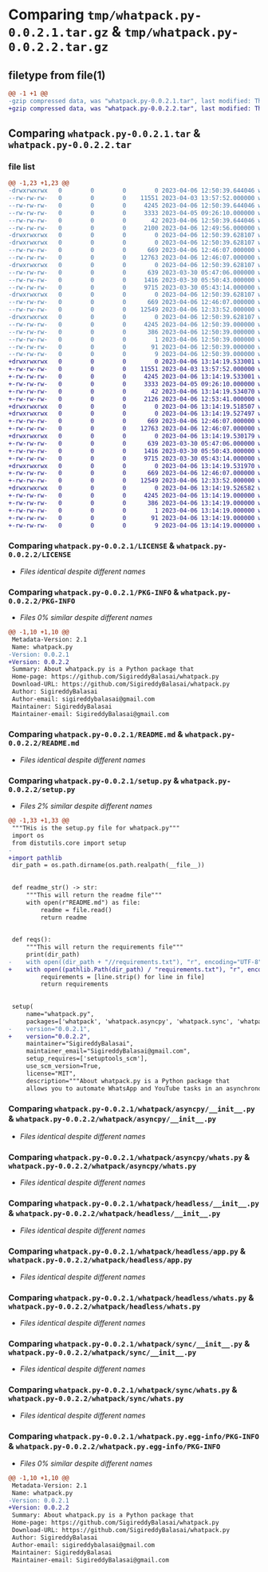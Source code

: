 # Comparing `tmp/whatpack.py-0.0.2.1.tar.gz` & `tmp/whatpack.py-0.0.2.2.tar.gz`

## filetype from file(1)

```diff
@@ -1 +1 @@
-gzip compressed data, was "whatpack.py-0.0.2.1.tar", last modified: Thu Apr  6 12:50:39 2023, max compression
+gzip compressed data, was "whatpack.py-0.0.2.2.tar", last modified: Thu Apr  6 13:14:19 2023, max compression
```

## Comparing `whatpack.py-0.0.2.1.tar` & `whatpack.py-0.0.2.2.tar`

### file list

```diff
@@ -1,23 +1,23 @@
-drwxrwxrwx   0        0        0        0 2023-04-06 12:50:39.644046 whatpack.py-0.0.2.1/
--rw-rw-rw-   0        0        0    11551 2023-04-03 13:57:52.000000 whatpack.py-0.0.2.1/LICENSE
--rw-rw-rw-   0        0        0     4245 2023-04-06 12:50:39.644046 whatpack.py-0.0.2.1/PKG-INFO
--rw-rw-rw-   0        0        0     3333 2023-04-05 09:26:10.000000 whatpack.py-0.0.2.1/README.md
--rw-rw-rw-   0        0        0       42 2023-04-06 12:50:39.644046 whatpack.py-0.0.2.1/setup.cfg
--rw-rw-rw-   0        0        0     2100 2023-04-06 12:49:56.000000 whatpack.py-0.0.2.1/setup.py
-drwxrwxrwx   0        0        0        0 2023-04-06 12:50:39.628107 whatpack.py-0.0.2.1/whatpack/
-drwxrwxrwx   0        0        0        0 2023-04-06 12:50:39.628107 whatpack.py-0.0.2.1/whatpack/asyncpy/
--rw-rw-rw-   0        0        0      669 2023-04-06 12:46:07.000000 whatpack.py-0.0.2.1/whatpack/asyncpy/__init__.py
--rw-rw-rw-   0        0        0    12763 2023-04-06 12:46:07.000000 whatpack.py-0.0.2.1/whatpack/asyncpy/whats.py
-drwxrwxrwx   0        0        0        0 2023-04-06 12:50:39.628107 whatpack.py-0.0.2.1/whatpack/headless/
--rw-rw-rw-   0        0        0      639 2023-03-30 05:47:06.000000 whatpack.py-0.0.2.1/whatpack/headless/__init__.py
--rw-rw-rw-   0        0        0     1416 2023-03-30 05:50:43.000000 whatpack.py-0.0.2.1/whatpack/headless/app.py
--rw-rw-rw-   0        0        0     9715 2023-03-30 05:43:14.000000 whatpack.py-0.0.2.1/whatpack/headless/whats.py
-drwxrwxrwx   0        0        0        0 2023-04-06 12:50:39.628107 whatpack.py-0.0.2.1/whatpack/sync/
--rw-rw-rw-   0        0        0      669 2023-04-06 12:46:07.000000 whatpack.py-0.0.2.1/whatpack/sync/__init__.py
--rw-rw-rw-   0        0        0    12549 2023-04-06 12:33:52.000000 whatpack.py-0.0.2.1/whatpack/sync/whats.py
-drwxrwxrwx   0        0        0        0 2023-04-06 12:50:39.628107 whatpack.py-0.0.2.1/whatpack.py.egg-info/
--rw-rw-rw-   0        0        0     4245 2023-04-06 12:50:39.000000 whatpack.py-0.0.2.1/whatpack.py.egg-info/PKG-INFO
--rw-rw-rw-   0        0        0      386 2023-04-06 12:50:39.000000 whatpack.py-0.0.2.1/whatpack.py.egg-info/SOURCES.txt
--rw-rw-rw-   0        0        0        1 2023-04-06 12:50:39.000000 whatpack.py-0.0.2.1/whatpack.py.egg-info/dependency_links.txt
--rw-rw-rw-   0        0        0       91 2023-04-06 12:50:39.000000 whatpack.py-0.0.2.1/whatpack.py.egg-info/requires.txt
--rw-rw-rw-   0        0        0        9 2023-04-06 12:50:39.000000 whatpack.py-0.0.2.1/whatpack.py.egg-info/top_level.txt
+drwxrwxrwx   0        0        0        0 2023-04-06 13:14:19.533001 whatpack.py-0.0.2.2/
+-rw-rw-rw-   0        0        0    11551 2023-04-03 13:57:52.000000 whatpack.py-0.0.2.2/LICENSE
+-rw-rw-rw-   0        0        0     4245 2023-04-06 13:14:19.533001 whatpack.py-0.0.2.2/PKG-INFO
+-rw-rw-rw-   0        0        0     3333 2023-04-05 09:26:10.000000 whatpack.py-0.0.2.2/README.md
+-rw-rw-rw-   0        0        0       42 2023-04-06 13:14:19.534070 whatpack.py-0.0.2.2/setup.cfg
+-rw-rw-rw-   0        0        0     2126 2023-04-06 12:53:41.000000 whatpack.py-0.0.2.2/setup.py
+drwxrwxrwx   0        0        0        0 2023-04-06 13:14:19.518507 whatpack.py-0.0.2.2/whatpack/
+drwxrwxrwx   0        0        0        0 2023-04-06 13:14:19.527497 whatpack.py-0.0.2.2/whatpack/asyncpy/
+-rw-rw-rw-   0        0        0      669 2023-04-06 12:46:07.000000 whatpack.py-0.0.2.2/whatpack/asyncpy/__init__.py
+-rw-rw-rw-   0        0        0    12763 2023-04-06 12:46:07.000000 whatpack.py-0.0.2.2/whatpack/asyncpy/whats.py
+drwxrwxrwx   0        0        0        0 2023-04-06 13:14:19.530179 whatpack.py-0.0.2.2/whatpack/headless/
+-rw-rw-rw-   0        0        0      639 2023-03-30 05:47:06.000000 whatpack.py-0.0.2.2/whatpack/headless/__init__.py
+-rw-rw-rw-   0        0        0     1416 2023-03-30 05:50:43.000000 whatpack.py-0.0.2.2/whatpack/headless/app.py
+-rw-rw-rw-   0        0        0     9715 2023-03-30 05:43:14.000000 whatpack.py-0.0.2.2/whatpack/headless/whats.py
+drwxrwxrwx   0        0        0        0 2023-04-06 13:14:19.531970 whatpack.py-0.0.2.2/whatpack/sync/
+-rw-rw-rw-   0        0        0      669 2023-04-06 12:46:07.000000 whatpack.py-0.0.2.2/whatpack/sync/__init__.py
+-rw-rw-rw-   0        0        0    12549 2023-04-06 12:33:52.000000 whatpack.py-0.0.2.2/whatpack/sync/whats.py
+drwxrwxrwx   0        0        0        0 2023-04-06 13:14:19.526582 whatpack.py-0.0.2.2/whatpack.py.egg-info/
+-rw-rw-rw-   0        0        0     4245 2023-04-06 13:14:19.000000 whatpack.py-0.0.2.2/whatpack.py.egg-info/PKG-INFO
+-rw-rw-rw-   0        0        0      386 2023-04-06 13:14:19.000000 whatpack.py-0.0.2.2/whatpack.py.egg-info/SOURCES.txt
+-rw-rw-rw-   0        0        0        1 2023-04-06 13:14:19.000000 whatpack.py-0.0.2.2/whatpack.py.egg-info/dependency_links.txt
+-rw-rw-rw-   0        0        0       91 2023-04-06 13:14:19.000000 whatpack.py-0.0.2.2/whatpack.py.egg-info/requires.txt
+-rw-rw-rw-   0        0        0        9 2023-04-06 13:14:19.000000 whatpack.py-0.0.2.2/whatpack.py.egg-info/top_level.txt
```

### Comparing `whatpack.py-0.0.2.1/LICENSE` & `whatpack.py-0.0.2.2/LICENSE`

 * *Files identical despite different names*

### Comparing `whatpack.py-0.0.2.1/PKG-INFO` & `whatpack.py-0.0.2.2/PKG-INFO`

 * *Files 0% similar despite different names*

```diff
@@ -1,10 +1,10 @@
 Metadata-Version: 2.1
 Name: whatpack.py
-Version: 0.0.2.1
+Version: 0.0.2.2
 Summary: About whatpack.py is a Python package that
 Home-page: https://github.com/SigireddyBalasai/whatpack.py
 Download-URL: https://github.com/SigireddyBalasai/whatpack.py
 Author: SigireddyBalasai
 Author-email: sigireddybalasai@gmail.com
 Maintainer: SigireddyBalasai
 Maintainer-email: SigireddyBalasai@gmail.com
```

### Comparing `whatpack.py-0.0.2.1/README.md` & `whatpack.py-0.0.2.2/README.md`

 * *Files identical despite different names*

### Comparing `whatpack.py-0.0.2.1/setup.py` & `whatpack.py-0.0.2.2/setup.py`

 * *Files 2% similar despite different names*

```diff
@@ -1,33 +1,33 @@
 """THis is the setup.py file for whatpack.py"""
 import os
 from distutils.core import setup
-
+import pathlib
 dir_path = os.path.dirname(os.path.realpath(__file__))
 
 
 def readme_str() -> str:
     """This will return the readme file"""
     with open(r"README.md") as file:
         readme = file.read()
         return readme
 
 
 def reqs():
     """This will return the requirements file"""
     print(dir_path)
-    with open((dir_path + "//requirements.txt"), "r", encoding="UTF-8") as file:
+    with open((pathlib.Path(dir_path) / "requirements.txt"), "r", encoding="UTF-8") as file:
         requirements = [line.strip() for line in file]
         return requirements
 
 
 setup(
     name="whatpack.py",
     packages=['whatpack', 'whatpack.asyncpy', 'whatpack.sync', 'whatpack.headless'],
-    version="0.0.2.1",
+    version="0.0.2.2",
     maintainer="SigireddyBalasai",
     maintainer_email="SigireddyBalasai@gmail.com",
     setup_requires=['setuptools_scm'],
     use_scm_version=True,
     license="MIT",
     description="""About whatpack.py is a Python package that
     allows you to automate WhatsApp and YouTube tasks in an asynchronous
```

### Comparing `whatpack.py-0.0.2.1/whatpack/asyncpy/__init__.py` & `whatpack.py-0.0.2.2/whatpack/asyncpy/__init__.py`

 * *Files identical despite different names*

### Comparing `whatpack.py-0.0.2.1/whatpack/asyncpy/whats.py` & `whatpack.py-0.0.2.2/whatpack/asyncpy/whats.py`

 * *Files identical despite different names*

### Comparing `whatpack.py-0.0.2.1/whatpack/headless/__init__.py` & `whatpack.py-0.0.2.2/whatpack/headless/__init__.py`

 * *Files identical despite different names*

### Comparing `whatpack.py-0.0.2.1/whatpack/headless/app.py` & `whatpack.py-0.0.2.2/whatpack/headless/app.py`

 * *Files identical despite different names*

### Comparing `whatpack.py-0.0.2.1/whatpack/headless/whats.py` & `whatpack.py-0.0.2.2/whatpack/headless/whats.py`

 * *Files identical despite different names*

### Comparing `whatpack.py-0.0.2.1/whatpack/sync/__init__.py` & `whatpack.py-0.0.2.2/whatpack/sync/__init__.py`

 * *Files identical despite different names*

### Comparing `whatpack.py-0.0.2.1/whatpack/sync/whats.py` & `whatpack.py-0.0.2.2/whatpack/sync/whats.py`

 * *Files identical despite different names*

### Comparing `whatpack.py-0.0.2.1/whatpack.py.egg-info/PKG-INFO` & `whatpack.py-0.0.2.2/whatpack.py.egg-info/PKG-INFO`

 * *Files 0% similar despite different names*

```diff
@@ -1,10 +1,10 @@
 Metadata-Version: 2.1
 Name: whatpack.py
-Version: 0.0.2.1
+Version: 0.0.2.2
 Summary: About whatpack.py is a Python package that
 Home-page: https://github.com/SigireddyBalasai/whatpack.py
 Download-URL: https://github.com/SigireddyBalasai/whatpack.py
 Author: SigireddyBalasai
 Author-email: sigireddybalasai@gmail.com
 Maintainer: SigireddyBalasai
 Maintainer-email: SigireddyBalasai@gmail.com
```

